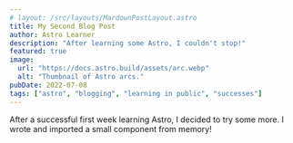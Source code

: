 ```yaml
---
# layout: /src/layouts/MardownPostLayout.astro
title: My Second Blog Post
author: Astro Learner
description: "After learning some Astro, I couldn't stop!"
featured: true
image:
  url: "https://docs.astro.build/assets/arc.webp"
  alt: "Thumbnail of Astro arcs."
pubDate: 2022-07-08
tags: ["astro", "blogging", "learning in public", "successes"]
---
```


After a successful first week learning Astro, I decided to try some more. I wrote and imported a small component from memory!
